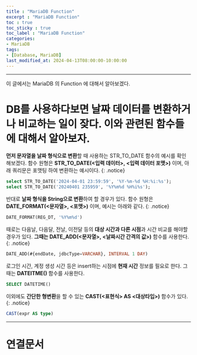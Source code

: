 ```yaml
---
title : "MariaDB Function"
excerpt : "MariaDB Function"
toc : true
toc_sticky : true
toc_label : "MariaDB Function"
categories:
- MariaDB
tags:
- [Database, MariaDB]
last_modified_at: 2024-04-13T08:00:00-10:00:00
---
```

  
---
  
 이 글에서는 MariaDB 의 Function 에 대해서 알아보겠다.
  
# DB를 사용하다보면 날짜 데이터를 변환하거나 비교하는 일이 잦다. 이와 관련된 함수들에 대해서 알아보자.
 
 **먼저 문자열을 날짜 형식으로 변환**할 때 사용하는 STR_TO_DATE 함수의 예시를 확인해보겠다. 함수 원형은 **STR_TO_DATE(\<입력 데이터\>, \<입력 데이터 포맷\>)** 이며, 아래 쿼리문은 포맷팅 하여 변환하는 예시이다. 
{: .notice}  
  
```sql
select STR_TO_DATE('2024-04-01 23:59:59', '%Y-%m-%d %H:%i:%s');  
select STR_TO_DATE('20240401 235959', '%Y%m%d %H%i%s');
```
  
 반대로 **날짜 형식을 String으로 변환**하여 할 경우가 있다. 함수 원형은 **DATE_FORMAT(<문자열>, <포맷>)** 이며, 예시는 아래와 같다. 
{: .notice}  
  
```sql
DATE_FORMAT(REG_DT, '%Y%m%d')
```
  
 때로는 다음날, 다음달, 전날, 이전달 등의 **대상 시간과 다른 시점**과 시간 비교를 해야할 경우가 있다. **그때는 DATE_ADD(<문자열>, <날짜시간 간격의 값>)** 함수를 사용한다. 
{: .notice}  
  
```sql
DATE_ADD(#{endDate, jdbcType=VARCHAR}, INTERVAL 1 DAY)
```
  
 로그인 시간, 계정 생성 시간 등은 insert하는 시점에 **현재 시간** 정보를 필요로 한다. 그때는 **DATEITME()** 함수를 사용한다.
  
```sql
SELECT DATETIME()
```
  
 이외에도 **간단한 형변환**을 할 수 있는 **CAST(\<표현식\> AS \<대상타입\>)** 함수가 있다. 
{: .notice}  
  
```sql
CAST(expr AS type)
```  
---
  
# 연결문서
